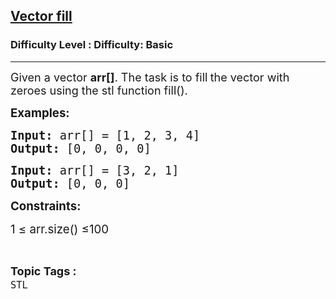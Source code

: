 <h2><a href="https://www.geeksforgeeks.org/problems/vector-fill/1?page=1&sortBy=accuracy">Vector fill</a></h2><h3>Difficulty Level : Difficulty: Basic</h3><hr><div class="problems_problem_content__Xm_eO"><p><span style="font-size: 18px;">Given a vector&nbsp;<strong>arr[]</strong>. The task is to fill<strong> </strong>the vector with zeroes using the stl function fill().</span></p>
<p><span style="font-size: 14pt;"><strong>Examples:</strong></span></p>
<pre><span style="font-size: 14pt;"><strong>Input:</strong> arr[] = [1, 2, 3, 4]<br><strong>Output: </strong>[0, 0, 0, 0]</span></pre>
<pre><span style="font-size: 14pt;"><strong>Input:</strong> arr[] = [3, 2, 1]<br><strong>Output: </strong>[0, 0, 0]</span></pre>
<p><span style="font-size: 14pt;"><strong>Constraints:</strong></span></p>
<p><span style="font-size: 14pt;">1 ≤ arr.size() ≤100</span></p></div><br><p><span style=font-size:18px><strong>Topic Tags : </strong><br><code>STL</code>&nbsp;